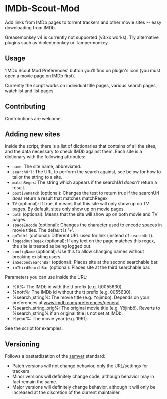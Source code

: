 # IMDb-Scout-Mod

Add links from IMDb pages to torrent trackers and other movie sites -- easy downloading from IMDb.

Greasemonkey v4 is currently not supported (v3.xx works). Try alternative plugins such as Violentmonkey or Tampermonkey.

## Usage

'IMDb Scout Mod Preferences' button you'll find on plugin's icon (you must open a movie page on IMDb first).

Currently the script works on individual title pages, various search pages, watchlist and list pages.

## Contributing

Contributions are welcome.

## Adding new sites

Inside the script, there is a list of dictionaries that contains of all the sites, and the data necessary to check IMDb against them.
Each site is a dictionary with the following attributes:
  - `name`: The site name, abbreviated.
  - `searchUrl`: The URL to perform the search against, see below for how to tailor the string to a site.
  - `matchRegex`: The string which appears if the searchUrl *doesn't* return a result.
  - `postiveMatch` (optional): Changes the test to return true if the searchUrl *does* return a result that matches matchRegex
  - `TV` (optional): If true, it means that this site will only show up on TV pages. By default, sites only show up on movie pages.
  - `both` (optional): Means that the site will show up on both movie and TV pages.
  - `spaceEncode` (optional): Changes the character used to encode spaces in movie titles. The default is '+'.
  - `goToUrl` (optional): Different URL used for link (instead of `searchUrl`).
  - `loggedOutRegex` (optional): If any text on the page matches this regex, the site is treated as being logged out.
  - `configName` (optional): Use this to allow changing names without breaking existing users.
  - `inSecondSearchBar` (optional): Places site at the second searchable bar.
  - `inThirdSearchBar` (optional): Places site at the third searchable bar.

Parameters you can use inside the URL:
  - %tt%: The IMDb id with the tt prefix (e.g. tt0055630).
  - %nott%: The IMDb id without the tt prefix (e.g. 0055630).
  - %search_string%: The movie title (e.g. Yojimbo). Depends on your preferences at www.imdb.com/preferences/general .
  - %search_string_orig%: The original movie title (e.g. Yôjinbô). Reverts to %search_string% if an original title is not set at IMDb.
  - %year%: The movie year (e.g. 1961).

See the script for examples.

## Versioning
Follows a bastardization of the [semver](http://semver.org/) standard:
* Patch versions will not change behavior, only the URL/settings for trackers.
* Minor versions will definitely change code, although behavior may in fact remain the same.
* Major versions will definitely change behavior, although it will only be increased at the discretion of the current maintainer.
